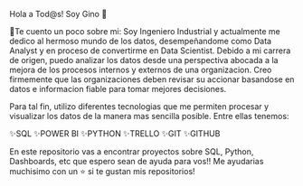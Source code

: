 Hola a Tod@s! Soy Gino 👋

🔭Te cuento un poco sobre mi: Soy Ingeniero Industrial y actualmente me dedico al hermoso mundo de los datos, desempeñandome como Data Analyst y en proceso de convertirme en Data Scientist. Debido a mi carrera de origen, puedo analizar los datos desde una perspectiva abocada a la mejora de los procesos internos y externos de una organizacion. Creo firmemente que las organizaciones deben revisar su accionar basandose en datos e informacion fiable para tomar mejores decisiones.

Para tal fin, utilizo diferentes tecnologias que me permiten procesar y visualizar los datos de la manera mas sencilla posible. Entre ellas tenemos:

✨SQL ✨POWER BI ✨PYTHON ✨TRELLO ✨GIT ✨GITHUB 

En este repositorio vas a encontrar proyectos sobre SQL, Python, Dashboards, etc que espero sean de ayuda para vos!! Me ayudarias muchisimo con un ⭐️ si te gustan mis repositorios!
